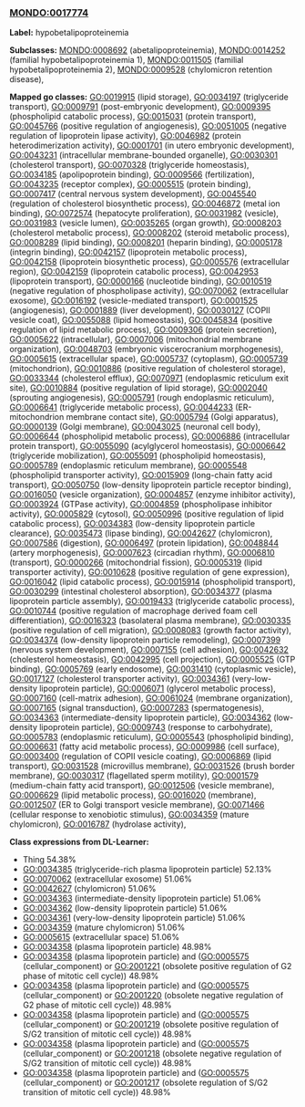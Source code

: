 
### [MONDO:0017774](http://purl.obolibrary.org/obo/MONDO_0017774)
**Label:** hypobetalipoproteinemia

**Subclasses:** [MONDO:0008692](http://purl.obolibrary.org/obo/MONDO_0008692) (abetalipoproteinemia), [MONDO:0014252](http://purl.obolibrary.org/obo/MONDO_0014252) (familial hypobetalipoproteinemia 1), [MONDO:0011505](http://purl.obolibrary.org/obo/MONDO_0011505) (familial hypobetalipoproteinemia 2), [MONDO:0009528](http://purl.obolibrary.org/obo/MONDO_0009528) (chylomicron retention disease), 

**Mapped go classes:** [GO:0019915](http://purl.obolibrary.org/obo/GO_0019915) (lipid storage), [GO:0034197](http://purl.obolibrary.org/obo/GO_0034197) (triglyceride transport), [GO:0009791](http://purl.obolibrary.org/obo/GO_0009791) (post-embryonic development), [GO:0009395](http://purl.obolibrary.org/obo/GO_0009395) (phospholipid catabolic process), [GO:0015031](http://purl.obolibrary.org/obo/GO_0015031) (protein transport), [GO:0045766](http://purl.obolibrary.org/obo/GO_0045766) (positive regulation of angiogenesis), [GO:0051005](http://purl.obolibrary.org/obo/GO_0051005) (negative regulation of lipoprotein lipase activity), [GO:0046982](http://purl.obolibrary.org/obo/GO_0046982) (protein heterodimerization activity), [GO:0001701](http://purl.obolibrary.org/obo/GO_0001701) (in utero embryonic development), [GO:0043231](http://purl.obolibrary.org/obo/GO_0043231) (intracellular membrane-bounded organelle), [GO:0030301](http://purl.obolibrary.org/obo/GO_0030301) (cholesterol transport), [GO:0070328](http://purl.obolibrary.org/obo/GO_0070328) (triglyceride homeostasis), [GO:0034185](http://purl.obolibrary.org/obo/GO_0034185) (apolipoprotein binding), [GO:0009566](http://purl.obolibrary.org/obo/GO_0009566) (fertilization), [GO:0043235](http://purl.obolibrary.org/obo/GO_0043235) (receptor complex), [GO:0005515](http://purl.obolibrary.org/obo/GO_0005515) (protein binding), [GO:0007417](http://purl.obolibrary.org/obo/GO_0007417) (central nervous system development), [GO:0045540](http://purl.obolibrary.org/obo/GO_0045540) (regulation of cholesterol biosynthetic process), [GO:0046872](http://purl.obolibrary.org/obo/GO_0046872) (metal ion binding), [GO:0072574](http://purl.obolibrary.org/obo/GO_0072574) (hepatocyte proliferation), [GO:0031982](http://purl.obolibrary.org/obo/GO_0031982) (vesicle), [GO:0031983](http://purl.obolibrary.org/obo/GO_0031983) (vesicle lumen), [GO:0035265](http://purl.obolibrary.org/obo/GO_0035265) (organ growth), [GO:0008203](http://purl.obolibrary.org/obo/GO_0008203) (cholesterol metabolic process), [GO:0008202](http://purl.obolibrary.org/obo/GO_0008202) (steroid metabolic process), [GO:0008289](http://purl.obolibrary.org/obo/GO_0008289) (lipid binding), [GO:0008201](http://purl.obolibrary.org/obo/GO_0008201) (heparin binding), [GO:0005178](http://purl.obolibrary.org/obo/GO_0005178) (integrin binding), [GO:0042157](http://purl.obolibrary.org/obo/GO_0042157) (lipoprotein metabolic process), [GO:0042158](http://purl.obolibrary.org/obo/GO_0042158) (lipoprotein biosynthetic process), [GO:0005576](http://purl.obolibrary.org/obo/GO_0005576) (extracellular region), [GO:0042159](http://purl.obolibrary.org/obo/GO_0042159) (lipoprotein catabolic process), [GO:0042953](http://purl.obolibrary.org/obo/GO_0042953) (lipoprotein transport), [GO:0000166](http://purl.obolibrary.org/obo/GO_0000166) (nucleotide binding), [GO:0010519](http://purl.obolibrary.org/obo/GO_0010519) (negative regulation of phospholipase activity), [GO:0070062](http://purl.obolibrary.org/obo/GO_0070062) (extracellular exosome), [GO:0016192](http://purl.obolibrary.org/obo/GO_0016192) (vesicle-mediated transport), [GO:0001525](http://purl.obolibrary.org/obo/GO_0001525) (angiogenesis), [GO:0001889](http://purl.obolibrary.org/obo/GO_0001889) (liver development), [GO:0030127](http://purl.obolibrary.org/obo/GO_0030127) (COPII vesicle coat), [GO:0055088](http://purl.obolibrary.org/obo/GO_0055088) (lipid homeostasis), [GO:0045834](http://purl.obolibrary.org/obo/GO_0045834) (positive regulation of lipid metabolic process), [GO:0009306](http://purl.obolibrary.org/obo/GO_0009306) (protein secretion), [GO:0005622](http://purl.obolibrary.org/obo/GO_0005622) (intracellular), [GO:0007006](http://purl.obolibrary.org/obo/GO_0007006) (mitochondrial membrane organization), [GO:0048703](http://purl.obolibrary.org/obo/GO_0048703) (embryonic viscerocranium morphogenesis), [GO:0005615](http://purl.obolibrary.org/obo/GO_0005615) (extracellular space), [GO:0005737](http://purl.obolibrary.org/obo/GO_0005737) (cytoplasm), [GO:0005739](http://purl.obolibrary.org/obo/GO_0005739) (mitochondrion), [GO:0010886](http://purl.obolibrary.org/obo/GO_0010886) (positive regulation of cholesterol storage), [GO:0033344](http://purl.obolibrary.org/obo/GO_0033344) (cholesterol efflux), [GO:0070971](http://purl.obolibrary.org/obo/GO_0070971) (endoplasmic reticulum exit site), [GO:0010884](http://purl.obolibrary.org/obo/GO_0010884) (positive regulation of lipid storage), [GO:0002040](http://purl.obolibrary.org/obo/GO_0002040) (sprouting angiogenesis), [GO:0005791](http://purl.obolibrary.org/obo/GO_0005791) (rough endoplasmic reticulum), [GO:0006641](http://purl.obolibrary.org/obo/GO_0006641) (triglyceride metabolic process), [GO:0044233](http://purl.obolibrary.org/obo/GO_0044233) (ER-mitochondrion membrane contact site), [GO:0005794](http://purl.obolibrary.org/obo/GO_0005794) (Golgi apparatus), [GO:0000139](http://purl.obolibrary.org/obo/GO_0000139) (Golgi membrane), [GO:0043025](http://purl.obolibrary.org/obo/GO_0043025) (neuronal cell body), [GO:0006644](http://purl.obolibrary.org/obo/GO_0006644) (phospholipid metabolic process), [GO:0006886](http://purl.obolibrary.org/obo/GO_0006886) (intracellular protein transport), [GO:0055090](http://purl.obolibrary.org/obo/GO_0055090) (acylglycerol homeostasis), [GO:0006642](http://purl.obolibrary.org/obo/GO_0006642) (triglyceride mobilization), [GO:0055091](http://purl.obolibrary.org/obo/GO_0055091) (phospholipid homeostasis), [GO:0005789](http://purl.obolibrary.org/obo/GO_0005789) (endoplasmic reticulum membrane), [GO:0005548](http://purl.obolibrary.org/obo/GO_0005548) (phospholipid transporter activity), [GO:0015909](http://purl.obolibrary.org/obo/GO_0015909) (long-chain fatty acid transport), [GO:0050750](http://purl.obolibrary.org/obo/GO_0050750) (low-density lipoprotein particle receptor binding), [GO:0016050](http://purl.obolibrary.org/obo/GO_0016050) (vesicle organization), [GO:0004857](http://purl.obolibrary.org/obo/GO_0004857) (enzyme inhibitor activity), [GO:0003924](http://purl.obolibrary.org/obo/GO_0003924) (GTPase activity), [GO:0004859](http://purl.obolibrary.org/obo/GO_0004859) (phospholipase inhibitor activity), [GO:0005829](http://purl.obolibrary.org/obo/GO_0005829) (cytosol), [GO:0050996](http://purl.obolibrary.org/obo/GO_0050996) (positive regulation of lipid catabolic process), [GO:0034383](http://purl.obolibrary.org/obo/GO_0034383) (low-density lipoprotein particle clearance), [GO:0035473](http://purl.obolibrary.org/obo/GO_0035473) (lipase binding), [GO:0042627](http://purl.obolibrary.org/obo/GO_0042627) (chylomicron), [GO:0007586](http://purl.obolibrary.org/obo/GO_0007586) (digestion), [GO:0006497](http://purl.obolibrary.org/obo/GO_0006497) (protein lipidation), [GO:0048844](http://purl.obolibrary.org/obo/GO_0048844) (artery morphogenesis), [GO:0007623](http://purl.obolibrary.org/obo/GO_0007623) (circadian rhythm), [GO:0006810](http://purl.obolibrary.org/obo/GO_0006810) (transport), [GO:0000266](http://purl.obolibrary.org/obo/GO_0000266) (mitochondrial fission), [GO:0005319](http://purl.obolibrary.org/obo/GO_0005319) (lipid transporter activity), [GO:0010628](http://purl.obolibrary.org/obo/GO_0010628) (positive regulation of gene expression), [GO:0016042](http://purl.obolibrary.org/obo/GO_0016042) (lipid catabolic process), [GO:0015914](http://purl.obolibrary.org/obo/GO_0015914) (phospholipid transport), [GO:0030299](http://purl.obolibrary.org/obo/GO_0030299) (intestinal cholesterol absorption), [GO:0034377](http://purl.obolibrary.org/obo/GO_0034377) (plasma lipoprotein particle assembly), [GO:0019433](http://purl.obolibrary.org/obo/GO_0019433) (triglyceride catabolic process), [GO:0010744](http://purl.obolibrary.org/obo/GO_0010744) (positive regulation of macrophage derived foam cell differentiation), [GO:0016323](http://purl.obolibrary.org/obo/GO_0016323) (basolateral plasma membrane), [GO:0030335](http://purl.obolibrary.org/obo/GO_0030335) (positive regulation of cell migration), [GO:0008083](http://purl.obolibrary.org/obo/GO_0008083) (growth factor activity), [GO:0034374](http://purl.obolibrary.org/obo/GO_0034374) (low-density lipoprotein particle remodeling), [GO:0007399](http://purl.obolibrary.org/obo/GO_0007399) (nervous system development), [GO:0007155](http://purl.obolibrary.org/obo/GO_0007155) (cell adhesion), [GO:0042632](http://purl.obolibrary.org/obo/GO_0042632) (cholesterol homeostasis), [GO:0042995](http://purl.obolibrary.org/obo/GO_0042995) (cell projection), [GO:0005525](http://purl.obolibrary.org/obo/GO_0005525) (GTP binding), [GO:0005769](http://purl.obolibrary.org/obo/GO_0005769) (early endosome), [GO:0031410](http://purl.obolibrary.org/obo/GO_0031410) (cytoplasmic vesicle), [GO:0017127](http://purl.obolibrary.org/obo/GO_0017127) (cholesterol transporter activity), [GO:0034361](http://purl.obolibrary.org/obo/GO_0034361) (very-low-density lipoprotein particle), [GO:0006071](http://purl.obolibrary.org/obo/GO_0006071) (glycerol metabolic process), [GO:0007160](http://purl.obolibrary.org/obo/GO_0007160) (cell-matrix adhesion), [GO:0061024](http://purl.obolibrary.org/obo/GO_0061024) (membrane organization), [GO:0007165](http://purl.obolibrary.org/obo/GO_0007165) (signal transduction), [GO:0007283](http://purl.obolibrary.org/obo/GO_0007283) (spermatogenesis), [GO:0034363](http://purl.obolibrary.org/obo/GO_0034363) (intermediate-density lipoprotein particle), [GO:0034362](http://purl.obolibrary.org/obo/GO_0034362) (low-density lipoprotein particle), [GO:0009743](http://purl.obolibrary.org/obo/GO_0009743) (response to carbohydrate), [GO:0005783](http://purl.obolibrary.org/obo/GO_0005783) (endoplasmic reticulum), [GO:0005543](http://purl.obolibrary.org/obo/GO_0005543) (phospholipid binding), [GO:0006631](http://purl.obolibrary.org/obo/GO_0006631) (fatty acid metabolic process), [GO:0009986](http://purl.obolibrary.org/obo/GO_0009986) (cell surface), [GO:0003400](http://purl.obolibrary.org/obo/GO_0003400) (regulation of COPII vesicle coating), [GO:0006869](http://purl.obolibrary.org/obo/GO_0006869) (lipid transport), [GO:0031528](http://purl.obolibrary.org/obo/GO_0031528) (microvillus membrane), [GO:0031526](http://purl.obolibrary.org/obo/GO_0031526) (brush border membrane), [GO:0030317](http://purl.obolibrary.org/obo/GO_0030317) (flagellated sperm motility), [GO:0001579](http://purl.obolibrary.org/obo/GO_0001579) (medium-chain fatty acid transport), [GO:0012506](http://purl.obolibrary.org/obo/GO_0012506) (vesicle membrane), [GO:0006629](http://purl.obolibrary.org/obo/GO_0006629) (lipid metabolic process), [GO:0016020](http://purl.obolibrary.org/obo/GO_0016020) (membrane), [GO:0012507](http://purl.obolibrary.org/obo/GO_0012507) (ER to Golgi transport vesicle membrane), [GO:0071466](http://purl.obolibrary.org/obo/GO_0071466) (cellular response to xenobiotic stimulus), [GO:0034359](http://purl.obolibrary.org/obo/GO_0034359) (mature chylomicron), [GO:0016787](http://purl.obolibrary.org/obo/GO_0016787) (hydrolase activity), 

**Class expressions from DL-Learner:**

- Thing 54.38%
- [GO:0034385](http://purl.obolibrary.org/obo/GO_0034385) (triglyceride-rich plasma lipoprotein particle) 52.13%
- [GO:0070062](http://purl.obolibrary.org/obo/GO_0070062) (extracellular exosome) 51.06%
- [GO:0042627](http://purl.obolibrary.org/obo/GO_0042627) (chylomicron) 51.06%
- [GO:0034363](http://purl.obolibrary.org/obo/GO_0034363) (intermediate-density lipoprotein particle) 51.06%
- [GO:0034362](http://purl.obolibrary.org/obo/GO_0034362) (low-density lipoprotein particle) 51.06%
- [GO:0034361](http://purl.obolibrary.org/obo/GO_0034361) (very-low-density lipoprotein particle) 51.06%
- [GO:0034359](http://purl.obolibrary.org/obo/GO_0034359) (mature chylomicron) 51.06%
- [GO:0005615](http://purl.obolibrary.org/obo/GO_0005615) (extracellular space) 51.06%
- [GO:0034358](http://purl.obolibrary.org/obo/GO_0034358) (plasma lipoprotein particle) 48.98%
- [GO:0034358](http://purl.obolibrary.org/obo/GO_0034358) (plasma lipoprotein particle) and ([GO:0005575](http://purl.obolibrary.org/obo/GO_0005575) (cellular_component) or [GO:2001221](http://purl.obolibrary.org/obo/GO_2001221) (obsolete positive regulation of G2 phase of mitotic cell cycle)) 48.98%
- [GO:0034358](http://purl.obolibrary.org/obo/GO_0034358) (plasma lipoprotein particle) and ([GO:0005575](http://purl.obolibrary.org/obo/GO_0005575) (cellular_component) or [GO:2001220](http://purl.obolibrary.org/obo/GO_2001220) (obsolete negative regulation of G2 phase of mitotic cell cycle)) 48.98%
- [GO:0034358](http://purl.obolibrary.org/obo/GO_0034358) (plasma lipoprotein particle) and ([GO:0005575](http://purl.obolibrary.org/obo/GO_0005575) (cellular_component) or [GO:2001219](http://purl.obolibrary.org/obo/GO_2001219) (obsolete positive regulation of S/G2 transition of mitotic cell cycle)) 48.98%
- [GO:0034358](http://purl.obolibrary.org/obo/GO_0034358) (plasma lipoprotein particle) and ([GO:0005575](http://purl.obolibrary.org/obo/GO_0005575) (cellular_component) or [GO:2001218](http://purl.obolibrary.org/obo/GO_2001218) (obsolete negative regulation of S/G2 transition of mitotic cell cycle)) 48.98%
- [GO:0034358](http://purl.obolibrary.org/obo/GO_0034358) (plasma lipoprotein particle) and ([GO:0005575](http://purl.obolibrary.org/obo/GO_0005575) (cellular_component) or [GO:2001217](http://purl.obolibrary.org/obo/GO_2001217) (obsolete regulation of S/G2 transition of mitotic cell cycle)) 48.98%


